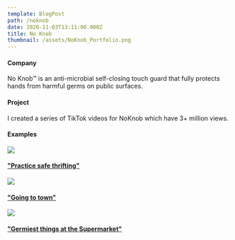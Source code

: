 ```yaml
---
template: BlogPost
path: /noknob
date: 2020-11-03T13:11:00.000Z
title: No Knob
thumbnail: /assets/NoKnob_Portfolio.png
---
```

#### Company

No Knob™ is an anti-microbial self-closing touch guard that fully protects hands from harmful germs on public surfaces.

#### Project

I created a series of TikTok videos for NoKnob which have 3+ million views.

#### Examples

![](/assets/NoKnob_ThriftStore.png)

#### [](https://www.tiktok.com/@noknobofficial/video/6882776684085497093?sender_device=pc&sender_web_id=6897354073897764357&is_from_webapp=v1&is_copy_url=0)["Practice safe thrifting"](https://www.tiktok.com/@noknobofficial/video/6882776684085497093?sender_device=pc&sender_web_id=6897354073897764357&is_from_webapp=v1&is_copy_url=0)

![](/assets/NoKnob_Downtown.png)

#### ["Going to town"](https://www.tiktok.com/@noknobofficial/video/6885736896819956998?is_copy_url=0&is_from_webapp=v1&sender_device=pc&sender_web_id=6897354073897764357)

![](/assets/NoKnob_Supermarket.png)

#### ["Germiest things at the Supermarket"](https://www.tiktok.com/@noknobofficial/video/6890970504908328198?is_copy_url=0&is_from_webapp=v1&sender_device=pc&sender_web_id=6897354073897764357)
